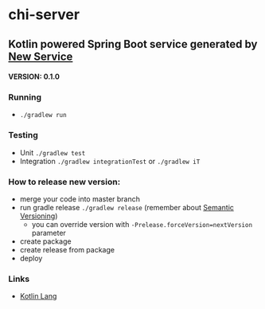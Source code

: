 chi-server
==============================
## Kotlin powered Spring Boot service generated by [New Service](http://newservice.allegrogroup.com) 

#### VERSION: 0.1.0

### Running
* ```./gradlew run```

### Testing

* Unit 
```./gradlew test```
* Integration
```./gradlew integrationTest``` or ```./gradlew iT```

### How to release new version:
* merge your code into master branch
* run gradle release ```./gradlew release``` (remember about [Semantic Versioning](http://semver.org/))
    * you can override version with ```-Prelease.forceVersion=nextVersion``` parameter
* create package
* create release from package
* deploy

### Links
* [Kotlin Lang](kotlinlang.org)
